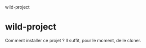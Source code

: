wild-project
# wild-project

Comment installer ce projet ?
Il suffit, pour le moment, de le cloner.




